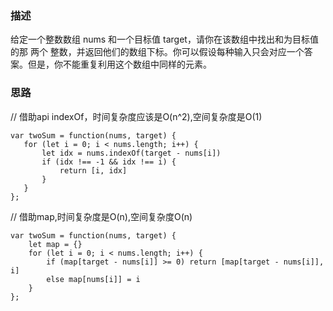 ### 描述

给定一个整数数组 nums 和一个目标值 target，请你在该数组中找出和为目标值的那 两个 整数，并返回他们的数组下标。你可以假设每种输入只会对应一个答案。但是，你不能重复利用这个数组中同样的元素。

### 思路
// 借助api indexOf，时间复杂度应该是O(n^2),空间复杂度是O(1)
```
var twoSum = function(nums, target) {
   for (let i = 0; i < nums.length; i++) {
       let idx = nums.indexOf(target - nums[i])
       if (idx !== -1 && idx !== i) {
           return [i, idx]
       }
   }   
};
```
// 借助map,时间复杂度是O(n),空间复杂度O(n)
```
var twoSum = function(nums, target) {
    let map = {}
    for (let i = 0; i < nums.length; i++) {
        if (map[target - nums[i]] >= 0) return [map[target - nums[i]], i]
        else map[nums[i]] = i   
    }   
};
```
